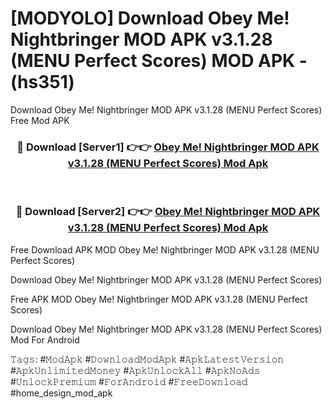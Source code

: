 # [MODYOLO] Download Obey Me! Nightbringer MOD APK v3.1.28 (MENU Perfect Scores) MOD APK - (hs351)
Download Obey Me! Nightbringer MOD APK v3.1.28 (MENU Perfect Scores) Free Mod APK

<div align="center">
<h3>🔴 Download [Server1] 👉👉 <a href="https://apk-comot.site?title=Obey_Me!_Nightbringer_MOD_APK_v3.1.28_(MENU_Perfect_Scores)">Obey Me! Nightbringer MOD APK v3.1.28 (MENU Perfect Scores) Mod Apk</a></h3><br>

<h3>🔴 Download [Server2] 👉👉 <a href="https://apk-comot.site?title=Obey_Me!_Nightbringer_MOD_APK_v3.1.28_(MENU_Perfect_Scores)">Obey Me! Nightbringer MOD APK v3.1.28 (MENU Perfect Scores) Mod Apk</a></h3>
</div>


Free Download APK MOD Obey Me! Nightbringer MOD APK v3.1.28 (MENU Perfect Scores)

Download Obey Me! Nightbringer MOD APK v3.1.28 (MENU Perfect Scores) 

Free APK MOD Obey Me! Nightbringer MOD APK v3.1.28 (MENU Perfect Scores) 

Download Obey Me! Nightbringer MOD APK v3.1.28 (MENU Perfect Scores) Mod For Android

𝚃𝚊𝚐𝚜: #𝙼𝚘𝚍𝙰𝚙𝚔 #𝙳𝚘𝚠𝚗𝚕𝚘𝚊𝚍𝙼𝚘𝚍𝙰𝚙𝚔 #𝙰𝚙𝚔𝙻𝚊𝚝𝚎𝚜𝚝𝚅𝚎𝚛𝚜𝚒𝚘𝚗 #𝙰𝚙𝚔𝚄𝚗𝚕𝚒𝚖𝚒𝚝𝚎𝚍𝙼𝚘𝚗𝚎𝚢 #𝙰𝚙𝚔𝚄𝚗𝚕𝚘𝚌𝚔𝙰𝚕𝚕 #𝙰𝚙𝚔𝙽𝚘𝙰𝚍𝚜 #𝚄𝚗𝚕𝚘𝚌𝚔𝙿𝚛𝚎𝚖𝚒𝚞𝚖 #𝙵𝚘𝚛𝙰𝚗𝚍𝚛𝚘𝚒𝚍 #𝙵𝚛𝚎𝚎𝙳𝚘𝚠𝚗𝚕𝚘𝚊𝚍 #home_design_mod_apk